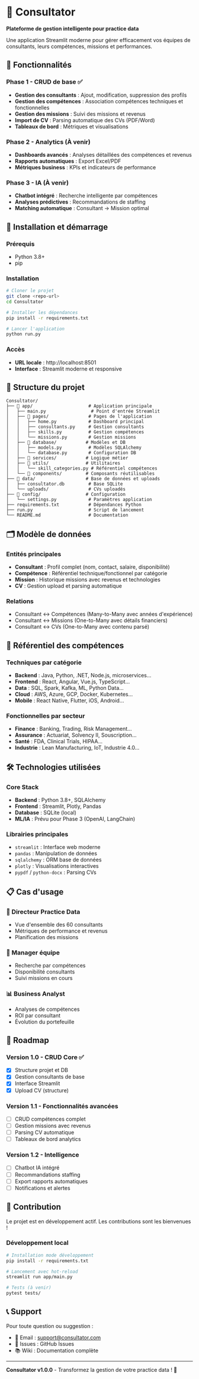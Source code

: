 # 👥 Consultator

**Plateforme de gestion intelligente pour practice data**

Une application Streamlit moderne pour gérer efficacement vos équipes de consultants, leurs compétences, missions et performances.

## 🎯 Fonctionnalités

### Phase 1 - CRUD de base ✅
- **Gestion des consultants** : Ajout, modification, suppression des profils
- **Gestion des compétences** : Association compétences techniques et fonctionnelles
- **Gestion des missions** : Suivi des missions et revenus
- **Import de CV** : Parsing automatique des CVs (PDF/Word)
- **Tableaux de bord** : Métriques et visualisations

### Phase 2 - Analytics (À venir)
- **Dashboards avancés** : Analyses détaillées des compétences et revenus
- **Rapports automatiques** : Export Excel/PDF
- **Métriques business** : KPIs et indicateurs de performance

### Phase 3 - IA (À venir)
- **Chatbot intégré** : Recherche intelligente par compétences
- **Analyses prédictives** : Recommandations de staffing
- **Matching automatique** : Consultant → Mission optimal

## 🚀 Installation et démarrage

### Prérequis
- Python 3.8+
- pip

### Installation
```bash
# Cloner le projet
git clone <repo-url>
cd Consultator

# Installer les dépendances
pip install -r requirements.txt

# Lancer l'application
python run.py
```

### Accès
- **URL locale** : http://localhost:8501
- **Interface** : Streamlit moderne et responsive

## 📁 Structure du projet

```
Consultator/
├── 📁 app/                     # Application principale
│   ├── main.py                 # Point d'entrée Streamlit
│   ├── 📁 pages/               # Pages de l'application
│   │   ├── home.py            # Dashboard principal
│   │   ├── consultants.py     # Gestion consultants
│   │   ├── skills.py          # Gestion compétences
│   │   └── missions.py        # Gestion missions
│   ├── 📁 database/           # Modèles et DB
│   │   ├── models.py          # Modèles SQLAlchemy
│   │   └── database.py        # Configuration DB
│   ├── 📁 services/           # Logique métier
│   ├── 📁 utils/              # Utilitaires
│   │   └── skill_categories.py # Référentiel compétences
│   └── 📁 components/         # Composants réutilisables
├── 📁 data/                   # Base de données et uploads
│   ├── consultator.db         # Base SQLite
│   └── uploads/               # CVs uploadés
├── 📁 config/                 # Configuration
│   └── settings.py            # Paramètres application
├── requirements.txt           # Dépendances Python
├── run.py                     # Script de lancement
└── README.md                  # Documentation
```

## 🗂️ Modèle de données

### Entités principales
- **Consultant** : Profil complet (nom, contact, salaire, disponibilité)
- **Compétence** : Référentiel technique/fonctionnel par catégorie
- **Mission** : Historique missions avec revenus et technologies
- **CV** : Gestion upload et parsing automatique

### Relations
- Consultant ↔ Compétences (Many-to-Many avec années d'expérience)
- Consultant ↔ Missions (One-to-Many avec détails financiers)
- Consultant ↔ CVs (One-to-Many avec contenu parsé)

## 🎯 Référentiel des compétences

### Techniques par catégorie
- **Backend** : Java, Python, .NET, Node.js, microservices...
- **Frontend** : React, Angular, Vue.js, TypeScript...
- **Data** : SQL, Spark, Kafka, ML, Python Data...
- **Cloud** : AWS, Azure, GCP, Docker, Kubernetes...
- **Mobile** : React Native, Flutter, iOS, Android...

### Fonctionnelles par secteur
- **Finance** : Banking, Trading, Risk Management...
- **Assurance** : Actuariat, Solvency II, Souscription...
- **Santé** : FDA, Clinical Trials, HIPAA...
- **Industrie** : Lean Manufacturing, IoT, Industrie 4.0...

## 🛠️ Technologies utilisées

### Core Stack
- **Backend** : Python 3.8+, SQLAlchemy
- **Frontend** : Streamlit, Plotly, Pandas
- **Database** : SQLite (local)
- **ML/IA** : Prévu pour Phase 3 (OpenAI, LangChain)

### Librairies principales
- `streamlit` : Interface web moderne
- `pandas` : Manipulation de données
- `sqlalchemy` : ORM base de données
- `plotly` : Visualisations interactives
- `pypdf` / `python-docx` : Parsing CVs

## 📋 Cas d'usage

### 🏢 Directeur Practice Data
- Vue d'ensemble des 60 consultants
- Métriques de performance et revenus
- Planification des missions

### 👥 Manager équipe
- Recherche par compétences
- Disponibilité consultants
- Suivi missions en cours

### 📊 Business Analyst
- Analyses de compétences
- ROI par consultant
- Évolution du portefeuille

## 🔮 Roadmap

### Version 1.0 - CRUD Core ✅
- [x] Structure projet et DB
- [x] Gestion consultants de base
- [x] Interface Streamlit
- [x] Upload CV (structure)

### Version 1.1 - Fonctionnalités avancées
- [ ] CRUD compétences complet
- [ ] Gestion missions avec revenus
- [ ] Parsing CV automatique
- [ ] Tableaux de bord analytics

### Version 1.2 - Intelligence
- [ ] Chatbot IA intégré
- [ ] Recommandations staffing
- [ ] Export rapports automatiques
- [ ] Notifications et alertes

## 🤝 Contribution

Le projet est en développement actif. Les contributions sont les bienvenues !

### Développement local
```bash
# Installation mode développement
pip install -r requirements.txt

# Lancement avec hot-reload
streamlit run app/main.py

# Tests (à venir)
pytest tests/
```

## 📞 Support

Pour toute question ou suggestion :
- 📧 Email : support@consultator.com
- 💬 Issues : GitHub Issues
- 📚 Wiki : Documentation complète

---

**Consultator v1.0.0** - Transformez la gestion de votre practice data ! 🚀
